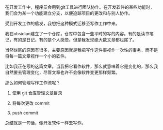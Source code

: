 在开发工作中，程序员会用到git工具进行团队协作。在开发软件的某些功能时，我们会为某一个功能建立分支，以便追踪项目的更改和与别人协作。

受到开发工作的启发，我想把这种模式迁移至写作工作中来。

我在obsidian建立了一个仓库，仓库中包含一些平时的写的内容。有的是读书笔记，有的是日记，有的是个人感悟。但是我发现绝大数文章都烂尾了。

当然烂尾的原因有很多，主要原因就是我把写作这件事视作一次性的事务，而不是将每一篇文章视作一个小的软件。

比如我正在写的这篇文章，当我把它看作软件，那么就意味着它是变化的，那么我自然要去管理变化，尽管文章也许不会像软件变更那样频繁。

那么如何管理写作工作流呢？

1. 使用 git 仓库管理文章目录

2. 将每次更改 commit

3. push commit


总结就是一句话，像开发软件一样去写作。

